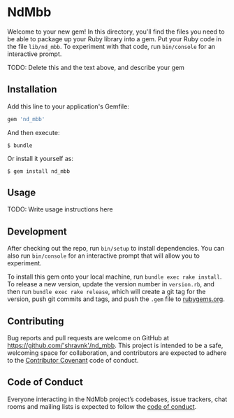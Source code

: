 # NdMbb

Welcome to your new gem! In this directory, you'll find the files you need to be able to package up your Ruby library into a gem. Put your Ruby code in the file `lib/nd_mbb`. To experiment with that code, run `bin/console` for an interactive prompt.

TODO: Delete this and the text above, and describe your gem

## Installation

Add this line to your application's Gemfile:

```ruby
gem 'nd_mbb'
```

And then execute:

    $ bundle

Or install it yourself as:

    $ gem install nd_mbb

## Usage

TODO: Write usage instructions here

## Development

After checking out the repo, run `bin/setup` to install dependencies. You can also run `bin/console` for an interactive prompt that will allow you to experiment.

To install this gem onto your local machine, run `bundle exec rake install`. To release a new version, update the version number in `version.rb`, and then run `bundle exec rake release`, which will create a git tag for the version, push git commits and tags, and push the `.gem` file to [rubygems.org](https://rubygems.org).

## Contributing

Bug reports and pull requests are welcome on GitHub at https://github.com/'shravnk'/nd_mbb. This project is intended to be a safe, welcoming space for collaboration, and contributors are expected to adhere to the [Contributor Covenant](http://contributor-covenant.org) code of conduct.

## Code of Conduct

Everyone interacting in the NdMbb project’s codebases, issue trackers, chat rooms and mailing lists is expected to follow the [code of conduct](https://github.com/'shravnk'/nd_mbb/blob/master/CODE_OF_CONDUCT.md).
